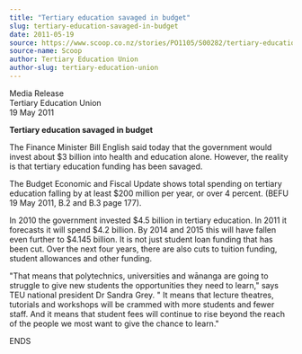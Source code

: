 ```yaml
---
title: "Tertiary education savaged in budget"
slug: tertiary-education-savaged-in-budget
date: 2011-05-19
source: https://www.scoop.co.nz/stories/PO1105/S00282/tertiary-education-savaged-in-budget.htm
source-name: Scoop
author: Tertiary Education Union
author-slug: tertiary-education-union
---
```


<p>Media Release<br>Tertiary Education Union<br>19 May
2011</p>

<p><strong>Tertiary education savaged in
budget</strong></p>

<p>The Finance Minister Bill English said
today that the government would invest about $3 billion into
health and education alone. However, the reality is that
tertiary education funding has been savaged.<p>

<p>The Budget
Economic and Fiscal Update shows total spending on tertiary
education falling by at least $200 million per year, or over
4 percent. (BEFU 19 May 2011, B.2 and B.3 page 177).</p>

<p>In
2010 the government invested $4.5 billion in tertiary
education. In 2011 it forecasts it will spend $4.2 billion.
By 2014 and 2015 this will have fallen even further to
$4.145 billion. It is not just student loan funding that has
been cut. Over the next four years, there are also cuts to
tuition funding, student allowances and other
funding.</p>

<p>"That means that polytechnics, universities and
wānanga are going to struggle to give new students the
opportunities they need to learn," says TEU national
president Dr Sandra Grey. " It means that lecture theatres,
tutorials and workshops will be crammed with more students
and fewer staff. And it means that student fees will
continue to rise beyond the reach of the people we most want
to give the chance to
learn."</p>

<p>ENDS<br><p>

